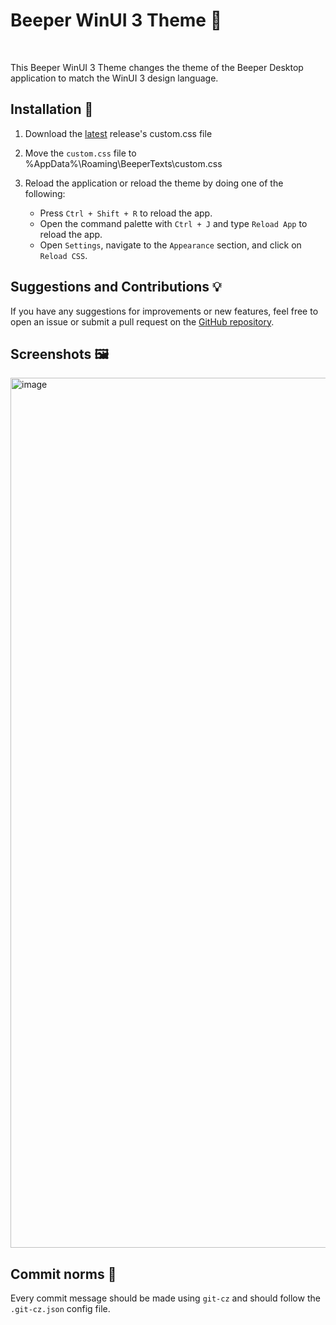 # Beeper WinUI 3 Theme 🎨

</br>

This Beeper WinUI 3 Theme changes the theme of the Beeper Desktop application to match the WinUI 3 design language.

## Installation 🚀

1. Download the [latest](https://github.com/highesttt/Beeper-WinUI-Theme/releases/latest) release's custom.css file

2. Move the `custom.css` file to %AppData%\Roaming\BeeperTexts\custom.css

3. Reload the application or reload the theme by doing one of the following:

    - Press `Ctrl + Shift + R` to reload the app.
    - Open the command palette with `Ctrl + J` and type `Reload App` to reload the app.
    - Open `Settings`, navigate to the `Appearance` section, and click on `Reload CSS`.

## Suggestions and Contributions 💡

If you have any suggestions for improvements or new features, feel free to open an issue or submit a pull request on the [GitHub repository](https://github.com/highesttt/Beeper-WinUI-Theme).

## Screenshots 🖼️
<img width="2560" height="1392" alt="image" src="https://github.com/user-attachments/assets/845fe0a7-8a52-4edb-aedb-4cf2581e98a1" />

## Commit norms 📝

Every commit message should be made using `git-cz` and should follow the `.git-cz.json` config file.
